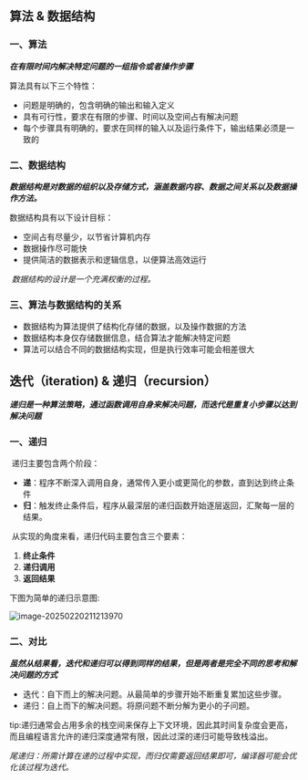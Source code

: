 ## 算法 & 数据结构

### 一、算法

​	***在有限时间内解决特定问题的一组指令或者操作步骤***

算法具有以下三个特性：

- 问题是明确的，包含明确的输出和输入定义
- 具有可行性，要求在有限的步骤、时间以及空间占有解决问题
- 每个步骤具有明确的，要求在同样的输入以及运行条件下，输出结果必须是一致的

### 二、数据结构

​	***数据结构是对数据的组织以及存储方式，涵盖数据内容、数据之间关系以及数据操作方法。***

数据结构具有以下设计目标：

- 空间占有尽量少，以节省计算机内存
- 数据操作尽可能快
- 提供简洁的数据表示和逻辑信息，以便算法高效运行

​	*数据结构的设计是一个充满权衡的过程。*

### 三、算法与数据结构的关系

- 数据结构为算法提供了结构化存储的数据，以及操作数据的方法
- 数据结构本身仅存储数据信息，结合算法才能解决特定问题
- 算法可以结合不同的数据结构实现，但是执行效率可能会相差很大

## 迭代（iteration) & 递归（recursion）

​	***递归是一种算法策略，通过函数调用自身来解决问题，而迭代是重复小步骤以达到解决问题***

### 一、递归

​	递归主要包含两个阶段：

- **递**：程序不断深入调用自身，通常传入更小或更简化的参数，直到达到终止条件
- **归**：触发终止条件后，程序从最深层的递归函数开始逐层返回，汇聚每一层的结果。

​	从实现的角度来看，递归代码主要包含三个要素：

1. **终止条件**
2. **递归调用**
3. **返回结果**

下图为简单的递归示意图:

![image-20250220211213970](C:\Users\党子清\AppData\Roaming\Typora\typora-user-images\image-20250220211213970.png)

### 二、对比

​	***虽然从结果看，迭代和递归可以得到同样的结果，但是两者是完全不同的思考和解决问题的方式*** 

- 迭代：自下而上的解决问题。从最简单的步骤开始不断重复累加这些步骤。
- 递归：自上而下的解决问题。将原问题不断分解为更小的子问题。

tip:递归通常会占用多余的栈空间来保存上下文环境，因此其时间复杂度会更高，而且编程语言允许的递归深度通常有限，因此过深的递归可能导致栈溢出。

*尾递归：所需计算在递的过程中实现，而归仅需要返回结果即可，编译器可能会优化该过程为迭代。*